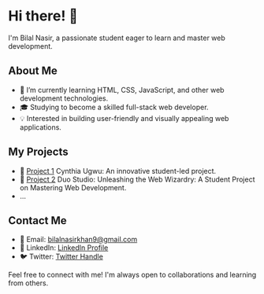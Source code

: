 # Hi there! 👋

I'm Bilal Nasir, a passionate student eager to learn and master web development.

## About Me

- 🌱 I’m currently learning HTML, CSS, JavaScript, and other web development technologies.
- 🎓 Studying to become a skilled full-stack web developer.
- 💡 Interested in building user-friendly and visually appealing web applications.

## My Projects

- 🚀 [Project 1](https://bilalnasirkhan9.github.io/Cynthia-Ugwu/) Cynthia Ugwu: An innovative student-led project.
- 🚀 [Project 2](https://bilalnasirkhan9.github.io/Duo-Studio/) Duo Studio: Unleashing the Web Wizardry: A Student Project on Mastering Web Development. 
- ...

## Contact Me

- 📧 Email: bilalnasirkhan9@gmail.com
- 🔗 LinkedIn: [LinkedIn Profile](https://www.linkedin.com/in/bilal-nasir-engage/)
- 🐦 Twitter: [Twitter Handle](https://twitter.com/bilalnasirkhan9)

Feel free to connect with me! I'm always open to collaborations and learning from others.
